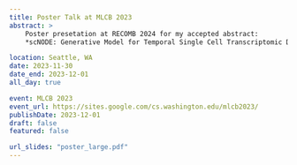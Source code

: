 ```yaml
---
title: Poster Talk at MLCB 2023
abstract: >
    Poster presetation at RECOMB 2024 for my accepted abstract:
    *scNODE: Generative Model for Temporal Single Cell Transcriptomic Data Prediction*.

location: Seattle, WA
date: 2023-11-30
date_end: 2023-12-01
all_day: true

event: MLCB 2023
event_url: https://sites.google.com/cs.washington.edu/mlcb2023/
publishDate: 2023-12-01
draft: false
featured: false

url_slides: "poster_large.pdf"
---
```

